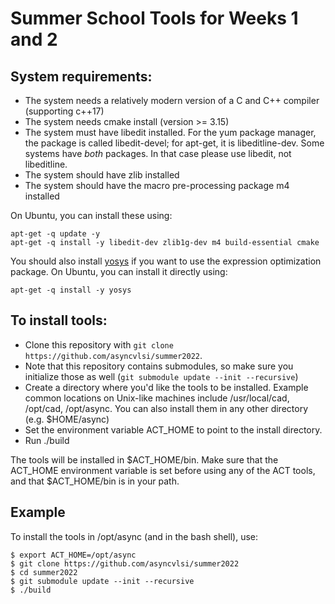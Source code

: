 # Summer School Tools for Weeks 1 and 2

## System requirements:

   * The system needs a relatively modern version of a C and C++ compiler (supporting c++17)
   * The system needs cmake install (version >= 3.15)
   * The system must have libedit installed. For the yum package manager, the
     package is called libedit-devel; for apt-get, it is libeditline-dev. Some
     systems have *both* packages. In that case please use libedit, not libeditline.
   * The system should have zlib installed
   * The system should have the macro pre-processing package m4 installed

On Ubuntu, you can install these using:
```
apt-get -q update -y
apt-get -q install -y libedit-dev zlib1g-dev m4 build-essential cmake
```

You should also install [yosys](https://github.com/YosysHQ/yosys) if you want to use the expression optimization package.
On Ubuntu, you can install it directly using:
```
apt-get -q install -y yosys
```

## To install tools:
 
  * Clone this repository with `git clone https://github.com/asyncvlsi/summer2022`. 
  * Note that this repository contains submodules, so make sure you initialize those as well (`git submodule update --init --recursive`)
   * Create a directory where you'd like the tools to be installed. Example
     common locations on Unix-like machines include /usr/local/cad, /opt/cad, /opt/async. You can also install them in any other directory (e.g. $HOME/async)
   * Set the environment variable ACT_HOME to point to the install directory.
   * Run ./build

The tools will be installed in $ACT_HOME/bin. 
Make sure that the ACT_HOME environment variable is set before using any of the ACT tools, and that $ACT_HOME/bin is in your path.

## Example

To install the tools in /opt/async (and in the bash shell), use:
```
$ export ACT_HOME=/opt/async
$ git clone https://github.com/asyncvlsi/summer2022
$ cd summer2022
$ git submodule update --init --recursive
$ ./build
```

